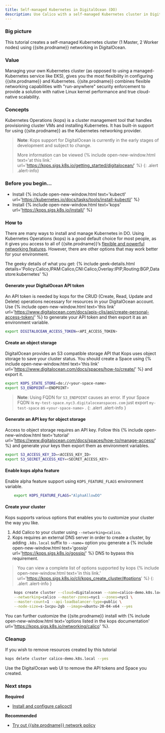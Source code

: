 ```yaml
---
title: Self-managed Kubernetes in DigitalOcean (DO)
description: Use Calico with a self-managed Kubernetes cluster in DigitalOcean (DO).
---
```


### Big picture

This tutorial creates a self-managed Kubernetes cluster (1 Master, 2 Worker nodes) using {{site.prodname}} networking in DigitalOcean.

### Value

Managing your own Kubernetes cluster (as opposed to using a managed-Kubernetes service like EKS), gives you the most flexibility in configuring {{site.prodname}} and Kubernetes. {{site.prodname}} combines flexible networking capabilities with "run-anywhere" security enforcement to provide a solution with native Linux kernel performance and true cloud-native scalability.

### Concepts

Kubernetes Operations (kops) is a cluster management tool that handles provisioning cluster VMs and installing Kubernetes. It has built-in support for using {{site.prodname}} as the Kubernetes networking provider.

> **Note**: Kops support for DigitalOcean is currently in the early stages of development and subject to change.
>
> More information can be viewed {% include open-new-window.html text='at this link.' url='https://kops.sigs.k8s.io/getting_started/digitalocean/' %}
{: .alert .alert-info}

### Before you begin...

- Install {% include open-new-window.html text='kubectl' url='https://kubernetes.io/docs/tasks/tools/install-kubectl/' %}
- Install {% include open-new-window.html text='kops' url='https://kops.sigs.k8s.io/install/' %}

### How to

There are many ways to install and manage Kubernetes in DO. Using Kubernetes Operations (kops) is a good default choice for most people, as it gives you access to all of {{site.prodname}}’s [flexible and powerful networking features]({{site.baseurl}}/networking). However, there are other options that may work better for your environment.

The geeky details of what you get:
{% include geek-details.html details='Policy:Calico,IPAM:Calico,CNI:Calico,Overlay:IPIP,Routing:BGP,Datastore:kubernetes' %}

#### Generate your DigitalOcean API token

An API token is needed by kops for the CRUD (Create, Read, Update and Delete) operations necessary for resources in your DigitalOcean account.
Use {% include open-new-window.html text='this link' url='https://www.digitalocean.com/docs/apis-clis/api/create-personal-access-token/' %} to generate your API token and then export it as an environment variable. 

```bash
export DIGITALOCEAN_ACCESS_TOKEN=<API_ACCESS_TOKEN>
```

#### Create an object storage

DigitalOcean provides an S3 compatible storage API that Kops uses object storage to save your cluster status.
You should create a Space using {% include open-new-window.html text='this link' url='https://www.digitalocean.com/docs/spaces/how-to/create/' %} and export it.

```bash
export KOPS_STATE_STORE=do://<your-space-name>
export S3_ENDPOINT=<ENDPOINT>
```
> **Note**: Using FQDN for `S3_ENDPOINT` causes an error.
> If your Space FQDN is `my-test-space.nyc3.digitaloceanspaces.com` just export `my-test-space` as `<your-space-name>` .
{: .alert .alert-info }

#### Generate an API key for object storage

Access to object storage requires an API key.
Follow this {% include open-new-window.html text='tutorial' url='https://www.digitalocean.com/docs/spaces/how-to/manage-access/' %} and generate your keys then export them as environment variables.

```bash
export S3_ACCESS_KEY_ID=<ACCESS_KEY_ID>
export S3_SECRET_ACCESS_KEY=<SECRET_ACCESS_KEY>
```

#### Enable kops alpha feature

Enable alpha feature support using `KOPS_FEATURE_FLAGS` environment variable.

```bash
    export KOPS_FEATURE_FLAGS="AlphaAllowDO"
```

#### Create your cluster

Kops supports various options that enables you to customize your cluster the way you like.

1. Add Calico to your cluster using `--networking=calico`.
1. Kops requires an external DNS server in order to create a cluster, by adding `.k8s.local` suffix to `--name=` option
you generate a {% include open-new-window.html text='gossip' url='https://kops.sigs.k8s.io/gossip/' %} DNS to bypass this requirement.

> You can view a complete list of options supported by kops
> {% include open-new-window.html text='in this link.' url='https://kops.sigs.k8s.io/cli/kops_create_cluster/#options' %}
{: .alert .alert-info }

```bash
    kops create cluster --cloud=digitalocean --name=calico-demo.k8s.local \
    --networking=calico --master-zones=nyc1 --zones=nyc1 \
    --master-count=1 --api-loadbalancer-type=public \
    --node-size=s-1vcpu-2gb --image=ubuntu-20-04-x64 --yes
```

You can further customize the {{site.prodname}} install with {% include open-new-window.html text='options listed in the kops documentation' url='https://kops.sigs.k8s.io/networking/calico' %}. 


### Cleanup

If you wish to remove resources created by this tutorial

```bash
kops delete cluster calico-demo.k8s.local --yes
```

Use the DigitalOcean web UI to remove the API tokens and Space you created.

### Next steps

**Required**
- [Install and configure calicoctl]({{site.baseurl}}/getting-started/clis/calicoctl/install)

**Recommended**
- [Try out {{site.prodname}} network policy]({{site.baseurl}}/security/calico-network-policy)
